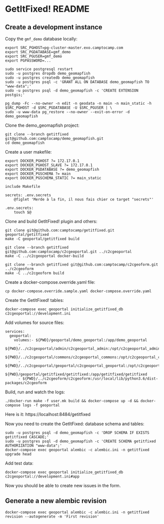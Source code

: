 # GetItFixed! README

## Create a development instance

Copy the `gmf_demo` database locally:

```
export SRC_PGHOST=pg-cluster-master.exo.camptocamp.com
export SRC_PGDATABASE=gmf_demo
export SRC_PGUSER=gmf_demo
export PGPASSWORD=...

sudo service postgresql restart
sudo -u postgres dropdb demo_geomapfish
sudo -u postgres createdb demo_geomapfish
sudo -u postgres psql -c 'GRANT ALL ON DATABASE demo_geomapfish TO "www-data";'
sudo -u postgres psql -d demo_geomapfish -c 'CREATE EXTENSION postgis;'

pg_dump -Fc --no-owner -n edit -n geodata -n main -n main_static -h $SRC_PGHOST -d $SRC_PGDATABASE -U $SRC_PGUSER | \
sudo -u www-data pg_restore --no-owner --exit-on-error -d demo_geomapfish
```

Clone the demo_geomapfish project:

```
git clone --branch getitfixed git@github.com:camptocamp/demo_geomapfish.git
cd demo_geomapfish
```

Create a user makefile:

```
export DOCKER_PGHOST ?= 172.17.0.1
export DOCKER_PGHOST_SLAVE ?= 172.17.0.1
export DOCKER_PGDATABASE ?= demo_geomapfish
export DOCKER_PGSCHEMA ?= main
export DOCKER_PGSCHEMA_STATIC ?= main_static

include Makefile

secrets: .env.secrets
    @figlet 'Merde à la fin, il nous fais chier ce target "secrets"'

.env.secrets:
    touch $@
```

Clone and build GetItFixed! plugin and others:

```
git clone git@github.com:camptocamp/getitfixed.git geoportal/getitfixed
make -C geoportal/getitfixed build

git clone --branch getitfixed git@github.com:camptocamp/c2cgeoportal.git ../c2cgeoportal
make -C ../c2cgeoportal docker-build

git clone --branch getitfixed git@github.com:camptocamp/c2cgeoform.git ../c2cgeoform
make -C ../c2cgeoform build
```

Create a docker-compose.override.yaml file:

```
cp docker-compose.override.sample.yaml docker-compose.override.yaml
```

Create the GetItFixed! tables:

```
docker-compose exec geoportal initialize_getitfixed_db c2cgeoportal://development.ini
```

Add volumes for source files:

```
services:
  geoportal:
    volumes:- ${PWD}/geoportal/demo_geoportal:/app/demo_geoportal
      - ${PWD}/../c2cgeoportal/admin/c2cgeoportal_admin:/opt/c2cgeoportal_admin/c2cgeoportal_admin
      - ${PWD}/../c2cgeoportal/commons/c2cgeoportal_commons:/opt/c2cgeoportal_commons/c2cgeoportal_commons
      - ${PWD}/../c2cgeoportal/geoportal/c2cgeoportal_geoportal:/opt/c2cgeoportal_geoportal/c2cgeoportal_geoportal
      - ${PWD}/geoportal/getitfixed/getitfixed:/app/getitfixed/getitfixed
      - ${PWD}/../c2cgeoform/c2cgeoform:/usr/local/lib/python3.6/dist-packages/c2cgeoform
```

Build, run and watch the logs:

```
./docker-run make -f user.mk build && docker-compose up -d && docker-compose logs -f geoportal
```

Here is it: https://localhost:8484/getitfixed

Now you need to create the GetItFixed: database schema and tables:

```
sudo -u postgres psql -d demo_geomapfish -c 'DROP SCHEMA IF EXISTS getitfixed CASCADE;'
sudo -u postgres psql -d demo_geomapfish -c 'CREATE SCHEMA getitfixed AUTHORIZATION "www-data";'
docker-compose exec geoportal alembic -c alembic.ini -n getitfixed upgrade head
```

Add test data:

```
docker-compose exec geoportal initialize_getitfixed_db c2cgeoportal://development.ini#app
```

Now you should be able to create new issues in the form.

## Generate a new alembic revision

```
docker-compose exec geoportal alembic -c alembic.ini -n getitfixed revision --autogenerate -m 'First revision'
```
